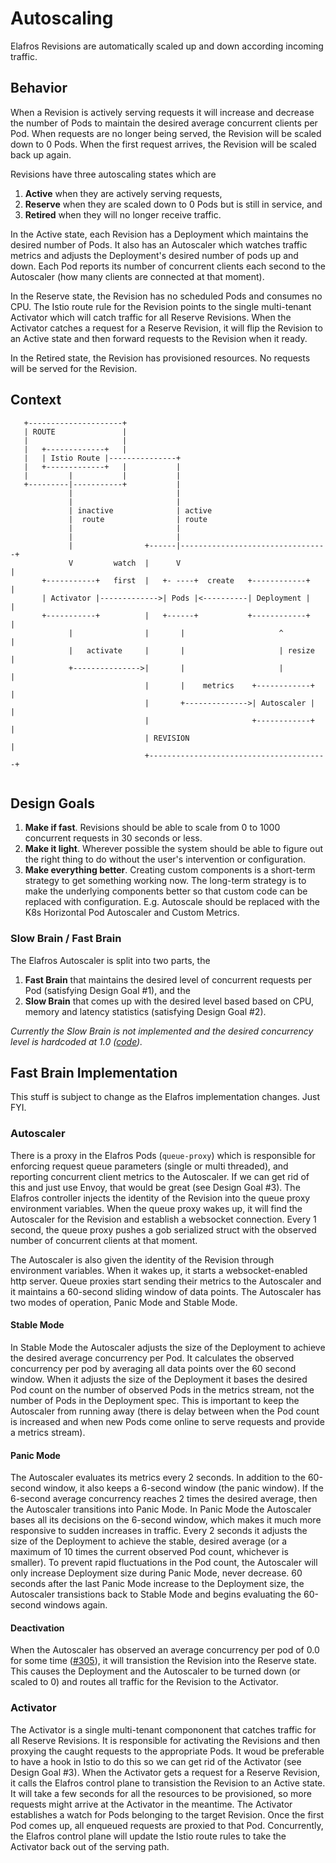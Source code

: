 # Autoscaling

Elafros Revisions are automatically scaled up and down according incoming traffic.

## Behavior

When a Revision is actively serving requests it will increase and decrease the number of Pods to maintain the desired average concurrent clients per Pod.  When requests are no longer being served, the Revision will be scaled down to 0 Pods.  When the first request arrives, the Revision will be scaled back up again.

Revisions have three autoscaling states which are
1. **Active** when they are actively serving requests,
2. **Reserve** when they are scaled down to 0 Pods but is still in service, and
3. **Retired** when they will no longer receive traffic.

In the Active state, each Revision has a Deployment which maintains the desired number of Pods.  It also has an Autoscaler which watches traffic metrics and adjusts the Deployment's desired number of pods up and down.  Each Pod reports its number of concurrent clients each second to the Autoscaler (how many clients are connected at that moment).

In the Reserve state, the Revision has no scheduled Pods and consumes no CPU.  The Istio route rule for the Revision points to the single multi-tenant Activator which will catch traffic for all Reserve Revisions.  When the Activator catches a request for a Reserve Revision, it will flip the Revision to an Active state and then forward requests to the Revision when it ready.

In the Retired state, the Revision has provisioned resources.  No requests will be served for the Revision.

## Context 

```
   +---------------------+
   | ROUTE               |
   |                     |
   |   +-------------+   |
   |   | Istio Route |---------------+
   |   +-------------+   |           |
   |         |           |           |
   +---------|-----------+           |
             |                       |
             |                       |
             | inactive              | active
             |  route                | route
             |                       |
             |                       |
             |                +------|---------------------------------+
             V         watch  |      V                                 |
       +-----------+   first  |   +- ----+  create   +------------+    |
       | Activator |------------->| Pods |<----------| Deployment |    |
       +-----------+          |   +------+           +------------+    |
             |                |       |                     ^          |
             |   activate     |       |                     | resize   |
             +--------------->|       |                     |          |
                              |       |    metrics    +------------+   |
                              |       +-------------->| Autoscaler |   |
                              |                       +------------+   |
                              | REVISION                               |
                              +----------------------------------------+
                              
```

## Design Goals

1. **Make if fast**.  Revisions should be able to scale from 0 to 1000 concurrent requests in 30 seconds or less.
2. **Make it light**.  Wherever possible the system should be able to figure out the right thing to do without the user's intervention or configuration.
3. **Make everything better**.  Creating custom components is a short-term strategy to get something working now.  The long-term strategy is to make the underlying components better so that custom code can be replaced with configuration.  E.g. Autoscale should be replaced with the K8s Horizontal Pod Autoscaler and Custom Metrics.

### Slow Brain / Fast Brain

The Elafros Autoscaler is split into two parts, the
1. **Fast Brain** that maintains the desired level of concurrent requests per Pod (satisfying Design Goal #1), and the
2. **Slow Brain** that comes up with the desired level based based on CPU, memory and latency statistics (satisfying Design Goal #2).

*Currently the Slow Brain is not implemented and the desired concurrency level is hardcoded at 1.0 ([code](https://github.com/elafros/elafros/blob/7f1385cb88ca660378f8afcc78ad4bfcddd83c47/cmd/ela-autoscaler/main.go#L36)).*

## Fast Brain Implementation

This stuff is subject to change as the Elafros implementation changes.  Just FYI.

### Autoscaler

There is a proxy in the Elafros Pods (`queue-proxy`) which is responsible for enforcing request queue parameters (single or multi threaded), and reporting concurrent client metrics to the Autoscaler.  If we can get rid of this and just use Envoy, that would be great (see Design Goal #3).  The Elafros controller injects the identity of the Revision into the queue proxy environment variables.  When the queue proxy wakes up, it will find the Autoscaler for the Revision and establish a websocket connection.  Every 1 second, the queue proxy pushes a gob serialized struct with the observed number of concurrent clients at that moment.

The Autoscaler is also given the identity of the Revision through environment variables.  When it wakes up, it starts a websocket-enabled http server.  Queue proxies start sending their metrics to the Autoscaler and it maintains a 60-second sliding window of data points.  The Autoscaler has two modes of operation, Panic Mode and Stable Mode.

#### Stable Mode

In Stable Mode the Autoscaler adjusts the size of the Deployment to achieve the desired average concurrency per Pod.  It calculates the observed concurrency per pod by averaging all data points over the 60 second window.  When it adjusts the size of the Deployment it bases the desired Pod count on the number of observed Pods in the metrics stream, not the number of Pods in the Deployment spec.  This is important to keep the Autoscaler from running away (there is delay between when the Pod count is increased and when new Pods come online to serve requests and provide a metrics stream).

#### Panic Mode

The Autoscaler evaluates its metrics every 2 seconds.  In addition to the 60-second window, it also keeps a 6-second window (the panic window).  If the 6-second average concurrency reaches 2 times the desired average, then the Autoscaler transitions into Panic Mode.  In Panic Mode the Autoscaler bases all its decisions on the 6-second window, which makes it much more responsive to sudden increases in traffic.  Every 2 seconds it adjusts the size of the Deployment to achieve the stable, desired average (or a maximum of 10 times the current observed Pod count, whichever is smaller).  To prevent rapid fluctuations in the Pod count, the Autoscaler will only increase Deployment size during Panic Mode, never decrease.  60 seconds after the last Panic Mode increase to the Deployment size, the Autoscaler transistions back to Stable Mode and begins evaluating the 60-second windows again.

#### Deactivation

When the Autoscaler has observed an average concurrency per pod of 0.0 for some time ([#305](https://github.com/elafros/elafros/issues/305)), it will transistion the Revision into the Reserve state.  This causes the Deployment and the Autoscaler to be turned down (or scaled to 0) and routes all traffic for the Revision to the Activator.

### Activator

The Activator is a single multi-tenant compononent that catches traffic for all Reserve Revisions.  It is responsible for activating the Revisions and then proxying the caught requests to the appropriate Pods.  It woud be preferable to have a hook in Istio to do this so we can get rid of the Activator (see Design Goal #3).  When the Activator gets a request for a Reserve Revision, it calls the Elafros control plane to transistion the Revision to an Active state.  It will take a few seconds for all the resources to be provisioned, so more requests might arrive at the Activator in the meantime.  The Activator establishes a watch for Pods belonging to the target Revision.  Once the first Pod comes up, all enqueued requests are proxied to that Pod.  Concurrently, the Elafros control plane will update the Istio route rules to take the Activator back out of the serving path.
